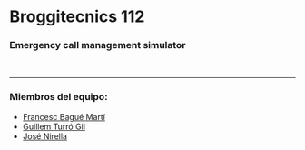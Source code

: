  # Broggitecnics 112

 ### Emergency call management simulator

<br><hr>

### Miembros del equipo:
- [Francesc Bagué Martí](https://github.com/fbaguem2021)
- [Guillem Turró Gil](https://github.com/gturro)
- [José Nirella](https://github.com/jnirella)
